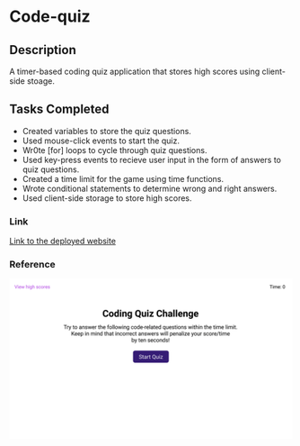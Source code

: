 # Code-quiz

## Description
A timer-based coding quiz application that stores high scores using client-side stoage. 

## Tasks Completed 
* Created variables to store the quiz questions.
* Used mouse-click events to start the quiz.
* Wr0te [for] loops to cycle through quiz questions. 
* Used key-press events to recieve user input in the form of answers to quiz questions. 
* Created a time limit for the game using time functions. 
* Wrote conditional statements to determine wrong and right answers. 
* Used client-side storage to store high scores. 


### Link 
[Link to the deployed website](https://rodvalencia2319.github.io/Code-quiz/)

### Reference 
![Screenshot of index.html](./assets/images/screenshot.gif)
